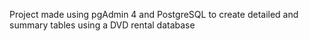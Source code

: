 Project made using pgAdmin 4 and PostgreSQL to create detailed and summary tables using a DVD rental database
